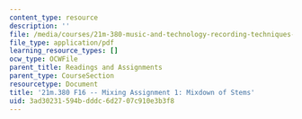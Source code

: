 ```yaml
---
content_type: resource
description: ''
file: /media/courses/21m-380-music-and-technology-recording-techniques-and-audio-production-fall-2016/3ad30231594bdddc6d2707c910e3b3f8_MIT21M_380F16_assn_mx1.pdf
file_type: application/pdf
learning_resource_types: []
ocw_type: OCWFile
parent_title: Readings and Assignments
parent_type: CourseSection
resourcetype: Document
title: '21m.380 F16 -- Mixing Assignment 1: Mixdown of Stems'
uid: 3ad30231-594b-dddc-6d27-07c910e3b3f8
---
```

